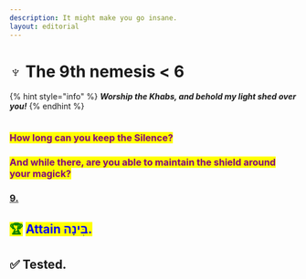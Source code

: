 ```yaml
---
description: It might make you go insane.
layout: editorial
---
```


# ♆ The 9th nemesis < 6

{% hint style="info" %}
_**Worship the Khabs, and behold my light shed over you!**_
{% endhint %}

<figure><img src="../../../../../.gitbook/assets/pexels-btgl-♡-19830760.jpg" alt=""><figcaption></figcaption></figure>

### <mark style="color:purple;">How long can you keep the Silence?</mark>&#x20;

### <mark style="color:purple;">And while there, are you able to maintain the shield around your magick?</mark>

### [9.](https://en.wikipedia.org/wiki/9)



## <mark style="color:green;">🏆</mark> <mark style="color:blue;">Attain בִּינָה.</mark>

## ✅ Tested.

